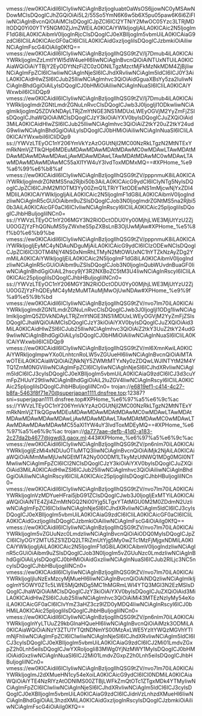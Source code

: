 vmess://ew0KICAidiI6ICIyIiwNCiAgInBzIjogIuabtOaWsOS6jjowNC0yMSAwNDowMCIsDQogICJhZGQiOiAi5L2/55So5YmN6K6w5b6X5pu05paw6K6i6ZiFIiwNCiAgInBvcnQiOiAiMCIsDQogICJpZCI6ICI2YTNiY2MwOC05Yzc3LTRjMDItODQ0Yi00YTY5NGM0ZjJmZWEiLA0KICAiYWlkIjogIjAiLA0KICAic2N5IjogImF1dG8iLA0KICAibmV0IjogInRjcCIsDQogICJ0eXBlIjogIm5vbmUiLA0KICAiaG9zdCI6ICIiLA0KICAicGF0aCI6ICIiLA0KICAidGxzIjogIiIsDQogICJzbmkiOiAiIiwNCiAgImFscG4iOiAiIg0KfQ==
vmess://ew0KICAidiI6ICIyIiwNCiAgInBzIjogIlhQSG9tZV/lj7Dmub4iLA0KICAiYWRkIjogImZzLmtlYWl5dW4ueHl6IiwNCiAgInBvcnQiOiAiNTUxNTUiLA0KICAiaWQiOiAiYTBjY2EyODYtNzFiZC0zODNlLTgzMzctMjFkMzNkMDM4ZjBjIiwNCiAgImFpZCI6ICIwIiwNCiAgInNjeSI6ICJhdXRvIiwNCiAgIm5ldCI6ICJ0Y3AiLA0KICAidHlwZSI6ICJub25lIiwNCiAgImhvc3QiOiAidGguaXBsYy5za2luIiwNCiAgInBhdGgiOiAiLyIsDQogICJ0bHMiOiAiIiwNCiAgInNuaSI6ICIiLA0KICAiYWxwbiI6ICIiDQp9
vmess://ew0KICAidiI6ICIyIiwNCiAgInBzIjogIlhQSG9tZV/lj7Dmub4iLA0KICAiYWRkIjogImdrZGNtLmdrZGNuLnRvcCIsDQogICJwb3J0IjogIjI1ODkwIiwNCiAgImlkIjogImQ5ZDVkNDAyLTRjZmYtNGE3NS1iMDUxLWEyOGVjM2YyZmFjZSIsDQogICJhaWQiOiAiMCIsDQogICJzY3kiOiAiYXV0byIsDQogICJuZXQiOiAid3MiLA0KICAidHlwZSI6ICJub25lIiwNCiAgImhvc3QiOiAiZ2tkY20uZ2tkY24udG9wIiwNCiAgInBhdGgiOiAiLyIsDQogICJ0bHMiOiAiIiwNCiAgInNuaSI6ICIiLA0KICAiYWxwbiI6ICIiDQp9
ss://YWVzLTEyOC1nY206YmVkYzAzOGUtNjI2MC00NzRkLTgzN2MtNTExYmRkNmVjZTlkQHp6MDEuMDAwMDAwMDAtMDAwMC0wMDAwLTAwMDAtMDAwMDAwMDAwMDAwLjAwMDAwMDAwLTAwMDAtMDAwMC0wMDAwLTAwMDAwMDAwMDAwMC55aXl1YW4uY3lvdToxMDMxMQ==#XPHome_%e9%a6%99%e6%b8%af
vmess://ew0KICAidiI6ICIyIiwNCiAgInBzIjogIlhQSG9tZV/pppnmuK8iLA0KICAiYWRkIjogImdrZGNtMS5na2Rjbi50b3AiLA0KICAicG9ydCI6ICIyNTg5NyIsDQogICJpZCI6ICJhM2M1OTM3Yy00ZmQ1LTRiYTktODEwNS1mMjcwNjYxZDI4MDIiLA0KICAiYWlkIjogIjAiLA0KICAic2N5IjogImF1dG8iLA0KICAibmV0IjogIndzIiwNCiAgInR5cGUiOiAibm9uZSIsDQogICJob3N0IjogImdrZGNtMS5na2Rjbi50b3AiLA0KICAicGF0aCI6ICIvIiwNCiAgInRscyI6ICIiLA0KICAic25pIjogIiIsDQogICJhbHBuIjogIiINCn0=
ss://YWVzLTEyOC1nY206MGY3N2RiODctODU0Yy00MjhjLWE3MjUtYzU2ZjU0OGZjYzFhQGNuMS5yZWxheS5pZXBsLnB3OjUwMjAw#XPHome_%e5%8f%b0%e6%b9%be
vmess://ew0KICAidiI6ICIyIiwNCiAgInBzIjogIlhQSG9tZV/pppnmuK8iLA0KICAiYWRkIjogIjEyMC4yNDAuNDguMjAiLA0KICAicG9ydCI6ICIzODEwNCIsDQogICJpZCI6ICI3OTM4NjY4NS0xNmRhLTMyN2MtOWUxNC1hYTZkNzAyZDg2YmMiLA0KICAiYWlkIjogIjEiLA0KICAic2N5IjogImF1dG8iLA0KICAibmV0IjogIndzIiwNCiAgInR5cGUiOiAibm9uZSIsDQogICJob3N0IjogInQubWUvdnBuaGF0IiwNCiAgInBhdGgiOiAiL2hscy9jY3R2NXBoZC5tM3U4IiwNCiAgInRscyI6ICIiLA0KICAic25pIjogIiIsDQogICJhbHBuIjogIiINCn0=
ss://YWVzLTEyOC1nY206MGY3N2RiODctODU0Yy00MjhjLWE3MjUtYzU2ZjU0OGZjYzFhQDEyMC4yMzMuMTAuMjMwOjUwNDAw#XPHome_%e9%9f%a9%e5%9b%bd
vmess://ew0KICAidiI6ICIyIiwNCiAgInBzIjogIlhQSG9tZV/nvo7lm70iLA0KICAiYWRkIjogImdrZGN1LmdrZGNuLnRvcCIsDQogICJwb3J0IjogIjI1ODg1IiwNCiAgImlkIjogImQ5ZDVkNDAyLTRjZmYtNGE3NS1iMDUxLWEyOGVjM2YyZmFjZSIsDQogICJhaWQiOiAiMCIsDQogICJzY3kiOiAiYXV0byIsDQogICJuZXQiOiAid3MiLA0KICAidHlwZSI6ICJub25lIiwNCiAgImhvc3QiOiAiZ2tkY3UuZ2tkY24udG9wIiwNCiAgInBhdGgiOiAiLyIsDQogICJ0bHMiOiAiIiwNCiAgInNuaSI6ICIiLA0KICAiYWxwbiI6ICIiDQp9
vmess://ew0KICAidiI6ICIyIiwNCiAgInBzIjogIlhQSG9tZV/ml6XmnKwiLA0KICAiYWRkIjogImpwYXo0LnhtcnRoLW5vZGUueHl6IiwNCiAgInBvcnQiOiAiMTAwOTEiLA0KICAiaWQiOiAiZjNkNjY5ZWMtMTYxNy0zZDQwLWJlNTYtM2M4YTQ1ZmM0NGViIiwNCiAgImFpZCI6ICIyIiwNCiAgInNjeSI6ICJhdXRvIiwNCiAgIm5ldCI6ICJ3cyIsDQogICJ0eXBlIjogIm5vbmUiLA0KICAiaG9zdCI6ICJ3d3cuYmFpZHUuY29tIiwNCiAgInBhdGgiOiAiL2luZGV4IiwNCiAgInRscyI6ICIiLA0KICAic25pIjogIiIsDQogICJhbHBuIjogIiINCn0=
trojan://e6819ef1-c414-4c27-b8fa-5463f8f71e70@superjapan1111.dnsfree.top:12387?sni=superjapan1111.dnsfree.top#XPHome_%e6%97%a5%e6%9c%ac
ss://YWVzLTEyOC1nY206YmVkYzAzOGUtNjI2MC00NzRkLTgzN2MtNTExYmRkNmVjZTlkQGpwMDEuMDAwMDAwMDAtMDAwMC0wMDAwLTAwMDAtMDAwMDAwMDAwMDAwLjAwMDAwMDAwLTAwMDAtMDAwMC0wMDAwLTAwMDAwMDAwMDAwMC55aXl1YW4uY3lvdToxMDEyMQ==#XPHome_%e6%97%a5%e6%9c%ac
trojan://da777aae-defb-41d0-a183-2c27da2b4677@jgwdj3.gaox.ml:443#XPHome_%e6%97%a5%e6%9c%ac
vmess://ew0KICAidiI6ICIyIiwNCiAgInBzIjogIlhQSG9tZV/pn6nlm70iLA0KICAiYWRkIjogIjEzMi4xNDUuOTIuMTQ3IiwNCiAgInBvcnQiOiAiMjk2NjAiLA0KICAiaWQiOiAiMmMwMjUwNGEtMTA2Ny00ODM1LTkyMzUtNWQ1MDg0MGI0NTMwIiwNCiAgImFpZCI6ICI2NCIsDQogICJzY3kiOiAiYXV0byIsDQogICJuZXQiOiAid3MiLA0KICAidHlwZSI6ICJub25lIiwNCiAgImhvc3QiOiAiIiwNCiAgInBhdGgiOiAiIiwNCiAgInRscyI6ICIiLA0KICAic25pIjogIiIsDQogICJhbHBuIjogIiINCn0=
vmess://ew0KICAidiI6ICIyIiwNCiAgInBzIjogIlhQSG9tZV/nvo7lm70iLA0KICAiYWRkIjogInVzMDYueHFrai5jbG91ZCIsDQogICJwb3J0IjogIjExMTYiLA0KICAiaWQiOiAiNTE4ZjI4ZmMtNGQ2Ni00Yjg5LTgxYTAtMGU0M2M0ZDdmN2UzIiwNCiAgImFpZCI6ICIxIiwNCiAgInNjeSI6ICJhdXRvIiwNCiAgIm5ldCI6ICJ3cyIsDQogICJ0eXBlIjogIm5vbmUiLA0KICAiaG9zdCI6ICIiLA0KICAicGF0aCI6ICIiLA0KICAidGxzIjogIiIsDQogICJzbmkiOiAiIiwNCiAgImFscG4iOiAiIg0KfQ==
vmess://ew0KICAidiI6ICIyIiwNCiAgInBzIjogIlhQSG9tZV/nvo7lm70iLA0KICAiYWRkIjogIm5vZGUuNzc0LmdzIiwNCiAgInBvcnQiOiAiODQ0MyIsDQogICJpZCI6ICIyOGY2MTU5ZS1lZDQ2LTRiZmUtYjg5My0wZTc1MzFjMjgxNDMiLA0KICAiYWlkIjogIjAiLA0KICAic2N5IjogImF1dG8iLA0KICAibmV0IjogIndzIiwNCiAgInR5cGUiOiAibm9uZSIsDQogICJob3N0IjogIm5vZGUuNzc0LmdzIiwNCiAgInBhdGgiOiAiLyIsDQogICJ0bHMiOiAidGxzIiwNCiAgInNuaSI6ICJub2RlLjc3NC5ncyIsDQogICJhbHBuIjogIiINCn0=
vmess://ew0KICAidiI6ICIyIiwNCiAgInBzIjogIlhQSG9tZV/nvo7lm70iLA0KICAiYWRkIjogIjIuNzExMzcyMjMueHl6IiwNCiAgInBvcnQiOiAiNDQzIiwNCiAgImlkIjogImY5OWY0ZTc5LWE5MjQtNDg5MC1hMGRmLWI4YTQ3MGI3N2EzMSIsDQogICJhaWQiOiAiMCIsDQogICJzY3kiOiAiYXV0byIsDQogICJuZXQiOiAid3MiLA0KICAidHlwZSI6ICJub25lIiwNCiAgImhvc3QiOiAiMi43MTEzNzIyMy54eXoiLA0KICAicGF0aCI6ICIvYmZ3aHZ3cz9lZD0yMDQ4IiwNCiAgInRscyI6ICJ0bHMiLA0KICAic25pIjogIiIsDQogICJhbHBuIjogIiINCn0=
vmess://ew0KICAidiI6ICIyIiwNCiAgInBzIjogIlhQSG9tZV/pn6nlm70iLA0KICAiYWRkIjogInYyLTUuZ29kbGlnaHQueHl6IiwNCiAgInBvcnQiOiAiMzk3ODMiLA0KICAiaWQiOiAiNzY3ZTU1YTQtNDNmYS00MzAxLWE5YzItYWQzMGVhYTlmNjFhIiwNCiAgImFpZCI6ICIwIiwNCiAgInNjeSI6ICJhdXRvIiwNCiAgIm5ldCI6ICJ3cyIsDQogICJ0eXBlIjogIm5vbmUiLA0KICAiaG9zdCI6ICJ2Mi01LmdvZGxpZ2h0Lnh5eiIsDQogICJwYXRoIjogIi83MWg0YjNzMWY1MyIsDQogICJ0bHMiOiAidGxzIiwNCiAgInNuaSI6ICJ2Mi01LmdvZGxpZ2h0Lnh5eiIsDQogICJhbHBuIjogIiINCn0=
vmess://ew0KICAidiI6ICIyIiwNCiAgInBzIjogIlhQSG9tZV/nvo7lm70iLA0KICAiYWRkIjogImJ2dXMueHN1cy54eXoiLA0KICAicG9ydCI6ICI0NDMiLA0KICAiaWQiOiAiYTE4NzRlYzAtODNlMS00ZTBjLWFkZmQtOTc1ZTgxMDk4YTMyIiwNCiAgImFpZCI6ICIwIiwNCiAgInNjeSI6ICJhdXRvIiwNCiAgIm5ldCI6ICJ3cyIsDQogICJ0eXBlIjogIm5vbmUiLA0KICAiaG9zdCI6ICJidnVzLnhzdXMueHl6IiwNCiAgInBhdGgiOiAiL3hzdXMiLA0KICAidGxzIjogInRscyIsDQogICJzbmkiOiAiIiwNCiAgImFscG4iOiAiIg0KfQ==
